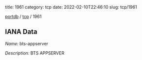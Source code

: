 title: 1961
category: tcp
date: 2022-02-10T22:46:10
slug: tcp/1961

[portdb](/) / [tcp](/category/tcp.html) / 1961


## IANA Data

_Name:_ bts-appserver

_Description:_ BTS APPSERVER

